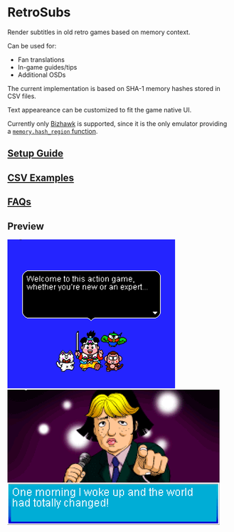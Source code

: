# RetroSubs

Render subtitles in old retro games based on memory context.

Can be used for:
 
 - Fan translations
 - In-game guides/tips
 - Additional OSDs
 
The current implementation is based on SHA-1 memory hashes stored in CSV files.
 
Text appeareance can be customized to fit the game native UI.

Currently only [Bizhawk](https://tasvideos.org/Bizhawk) is supported, since it is the only emulator providing a [`memory.hash_region` function](https://tasvideos.org/Bizhawk/LuaFunctions).

## [Setup Guide](https://github.com/eadmaster/RetroSubs/wiki/Setup-Guide)

## [CSV Examples](https://github.com/eadmaster/RetroSubs/wiki/CSV-Examples)

## [FAQs](https://github.com/eadmaster/RetroSubs/wiki/FAQs)

## Preview 

![demo1](https://raw.githubusercontent.com/eadmaster/RetroSubs/refs/heads/main/shots/demo1.png) ![demo2](https://raw.githubusercontent.com/eadmaster/RetroSubs/refs/heads/main/shots/demo2.png)
